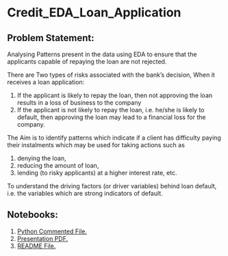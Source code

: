 # Credit_EDA_Loan_Application
## Problem Statement:
Analysing Patterns present in the data using EDA to ensure that the applicants capable of repaying the loan are not rejected.

There are Two types of risks associated with the bank’s decision, When it receives a loan application:

1. If the applicant is likely to repay the loan, then not approving the loan results in a loss of business to the company
2. If the applicant is not likely to repay the loan, i.e. he/she is likely to default, then approving the loan may lead to a financial loss for the company.

The Aim is to identify patterns which indicate if a client has difficulty paying their instalments which may be used for taking actions such as

1. denying the loan,
2. reducing the amount of loan,
3. lending (to risky applicants) at a higher interest rate, etc.

To understand the driving factors (or driver variables) behind loan default, i.e. the variables which are strong indicators of default.

## Notebooks:
1. <a href="Credit_EDA_Assignment_Radhika.ipynb" target="_blank">Python Commented File.</a>
2. <a href="Credit_EDA_PPT_Radhika.pdf" target="_blank">Presentation PDF.</a>
3. <a href="https://radhikakute.github.io/Credit_EDA_Loan_Application/" target="_blank">README File.</a>
